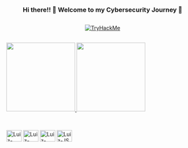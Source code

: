 <div align="center">

### Hi there!! 👋 Welcome to my Cybersecurity Journey 🚀
</div>

## 

<div align="center">
  <a href="https://tryhackme.com/p/luiz08">
   <img src="https://tryhackme-badges.s3.amazonaws.com/GST.png" alt="TryHackMe">
  </a>
</div>

##

<div>
  <a href="https://github.com/luiz-08">
    <img height="180em" src="https://github-readme-stats.vercel.app/api?username=luiz-08&show_icons=true&theme=dark&include_all_commits=true&count_private=true"/>
    <img height="180em" src="https://github-readme-stats.vercel.app/api/top-langs/?username=luiz-08&layout=compact&langs_count=7&theme=dark"/>
  </a>
</div>

##

<div style="display: inline_block"><br>
  <img align="center" alt="Luiz-Python" height="30" width="40" src="https://cdn.jsdelivr.net/gh/devicons/devicon/icons/python/python-original.svg">
  <img align="center" alt="Luiz-Bash" height="30" width="40" src="https://cdn.jsdelivr.net/gh/devicons/devicon/icons/bash/bash-original.svg">
  <img align="center" alt="Luiz-Linux" height="30" width="40" src="https://cdn.jsdelivr.net/gh/devicons/devicon/icons/linux/linux-original.svg">
  <img align="center" alt="Luiz-JS" height="30" width="40" src="https://cdn.jsdelivr.net/gh/devicons/devicon@latest/icons/javascript/javascript-plain.svg">
</div>
